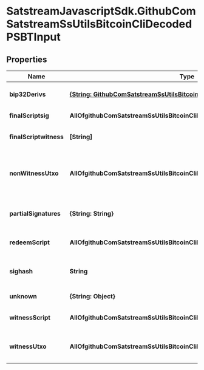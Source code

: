 # SatstreamJavascriptSdk.GithubComSatstreamSsUtilsBitcoinCliDecodedPSBTInput

## Properties
Name | Type | Description | Notes
------------ | ------------- | ------------- | -------------
**bip32Derivs** | [**{String: GithubComSatstreamSsUtilsBitcoinCliBip32Deriv}**](GithubComSatstreamSsUtilsBitcoinCliBip32Deriv.md) | The BIP32 derivation paths | [optional] 
**finalScriptsig** | **AllOfgithubComSatstreamSsUtilsBitcoinCliDecodedPSBTInputFinalScriptsig** | The final script sig | [optional] 
**finalScriptwitness** | **[String]** | The final script witness | [optional] 
**nonWitnessUtxo** | **AllOfgithubComSatstreamSsUtilsBitcoinCliDecodedPSBTInputNonWitnessUtxo** | Decoded network transaction for non-witness UTXOs | [optional] 
**partialSignatures** | **{String: String}** | The public key and signature pairs | [optional] 
**redeemScript** | **AllOfgithubComSatstreamSsUtilsBitcoinCliDecodedPSBTInputRedeemScript** | The redeem script | [optional] 
**sighash** | **String** | The sighash type to be used | [optional] 
**unknown** | **{String: Object}** | Unknown fields | [optional] 
**witnessScript** | **AllOfgithubComSatstreamSsUtilsBitcoinCliDecodedPSBTInputWitnessScript** | The witness script | [optional] 
**witnessUtxo** | **AllOfgithubComSatstreamSsUtilsBitcoinCliDecodedPSBTInputWitnessUtxo** | Transaction output for witness UTXOs | [optional] 
